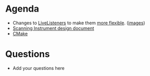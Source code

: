 Agenda
======

* Changes to [LiveListeners](https://github.com/mantidproject/mantid/pull/18075) to make them [more flexible](https://github.com/mantidproject/documents/blob/master/Design/MoreFlexibleILiveListener.md). ([images](https://github.com/mantidproject/documents/tree/master/Images/NewLiveListeners))
* [Scanning Instrument design document](https://github.com/mantidproject/documents/blob/17832_Design_document_for_scanning_instruments_at_ILL/Design/Instrument-2.0/ScanningInstruments_Design.md)
* [CMake](https://github.com/mantidproject/mantid/blob/master/CMakeLists.txt)

Questions
=========

* Add your questions here
